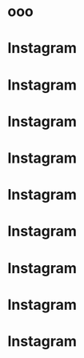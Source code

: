 # ooo
# Instagram
# Instagram
# Instagram
# Instagram
# Instagram
# Instagram
# Instagram
# Instagram
# Instagram
